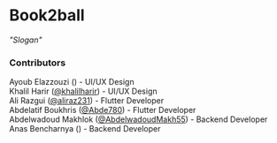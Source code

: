 # Book2ball
*"Slogan"*
### Contributors
Ayoub Elazzouzi ([]()) - UI/UX Design  
Khalil Harir ([@khalilharir](https://github.com/khalilharir)) - UI/UX Design  
Ali Razgui ([@aliraz231](https://github.com/ALIRAZ231)) - Flutter Developer  
Abdelatif Boukhris ([@Abde780](https://github.com/Abde780)) - Flutter Developer  
Abdelwadoud Makhlok ([@AbdelwadoudMakh55](https://github.com/AbdelwadoudMakh55)) - Backend Developer  
Anas Bencharnya ([]()) - Backend Developer  
